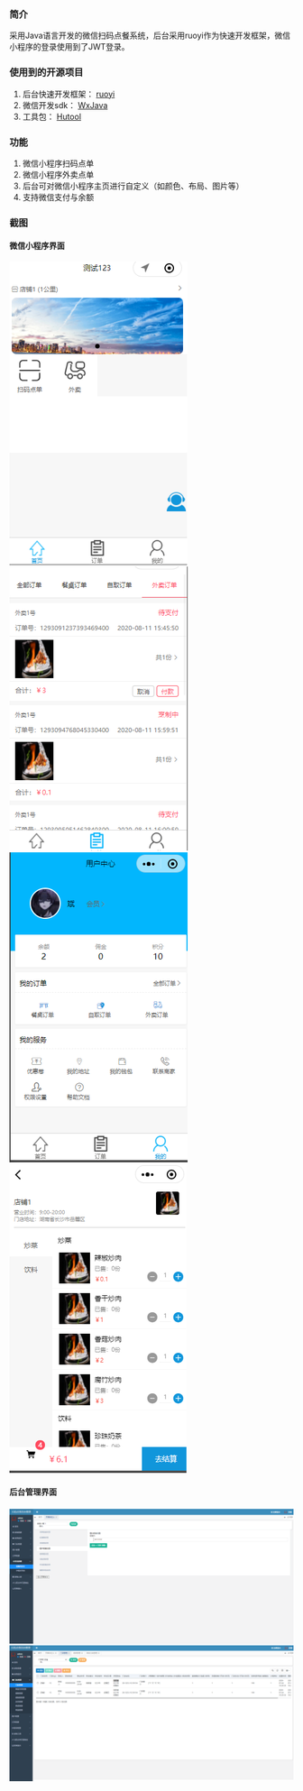 
### 简介
采用Java语言开发的微信扫码点餐系统，后台采用ruoyi作为快速开发框架，微信小程序的登录使用到了JWT登录。

### 使用到的开源项目
1. 后台快速开发框架： [ruoyi](https://gitee.com/y_project/RuoYi?_from=gitee_search)
1. 微信开发sdk： [WxJava](https://gitee.com/binary/weixin-java-tools?_from=gitee_search)
1. 工具包： [Hutool](https://gitee.com/loolly/hutool?_from=gitee_search)

### 功能
1. 微信小程序扫码点单
1. 微信小程序外卖点单
1. 后台可对微信小程序主页进行自定义（如颜色、布局、图片等）
1. 支持微信支付与余额

### 截图
#### 微信小程序界面
![首页](doc/img/sy.png)
![订单页](doc/img/dd.png)
![我的页](doc/img/wd.png)
![选择菜品页](doc/img/xzcp.png)

#### 后台管理界面
![页面自定义](doc/img/ymzdy.png)
![门店管理](doc/img/mdgl.png)
